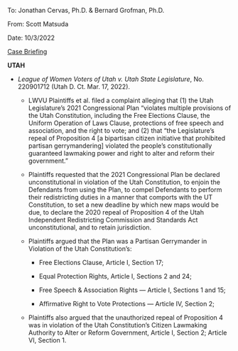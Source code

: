 To: Jonathan Cervas, Ph.D. & Bernard Grofman, Ph.D.

From: Scott Matsuda

Date: 10/3/2022

<u>Case Briefing</u>


**UTAH**

-   *League of Women Voters of Utah v. Utah State Legislature*, No.
    220901712 (Utah D. Ct. Mar. 17, 2022).

    -   LWVU Plaintiffs et al. filed a complaint alleging that (1) the
        Utah Legislature’s 2021 Congressional Plan “violates multiple
        provisions of the Utah Constitution, including the Free
        Elections Clause, the Uniform Operation of Laws Clause,
        protections of free speech and association, and the right to
        vote; and (2) that “the Legislature’s repeal of Proposition 4
        \[a bipartisan citizen initiative that prohibited partisan
        gerrymandering\] violated the people’s constitutionally
        guaranteed lawmaking power and right to alter and reform their
        government.”

    -   Plaintiffs requested that the 2021 Congressional Plan be
        declared unconstitutional in violation of the Utah Constitution,
        to enjoin the Defendants from using the Plan, to compel
        Defendants to perform their redistricting duties in a manner
        that comports with the UT Constitution, to set a new deadline by
        which new maps would be due, to declare the 2020 repeal of
        Proposition 4 of the Utah Independent Redistricting Commission
        and Standards Act unconstitutional, and to retain jurisdiction.

    -   Plaintiffs argued that the Plan was a Partisan Gerrymander in
        Violation of the Utah Constitution’s:

        -   Free Elections Clause, Article I, Section 17;

        -   Equal Protection Rights, Article I, Sections 2 and 24;

        -   Free Speech & Association Rights — Article I, Sections 1 and
            15;

        -   Affirmative Right to Vote Protections — Article IV, Section
            2;

    -   Plaintiffs also argued that the unauthorized repeal of
        Proposition 4 was in violation of the Utah Constitution’s
        Citizen Lawmaking Authority to Alter or Reform Government,
        Article I, Section 2; Article VI, Section 1.
